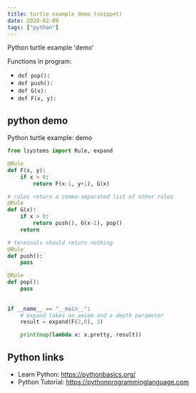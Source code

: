 ```yaml
---
title: turtle example demo (snippet)
date: 2020-02-09
tags: ["python"]
---
```

Python turtle example 'demo'

Functions in program: 
* `def pop():`
* `def push():`
* `def G(x):`
* `def F(x, y):`

## python demo

Python turtle example: demo

```python
from lsystems import Rule, expand

@Rule
def F(x, y):
    if x > 0:
        return F(x-1, y+1), G(x)

# rules return a comma-separated list of other rules
@Rule
def G(x):
    if x > 0:
        return push(), G(x-1), pop()
    return

# terminals should return nothing
@Rule
def push():
    pass

@Rule
def pop():
    pass
    
        
if __name__ == "__main__":
    # expand takes an axiom and a depth parameter
    result = expand(F(2,0), 3)

    print(map(lambda x: x.pretty, result))


```

## Python links

- Learn Python: https://pythonbasics.org/
- Python Tutorial: https://pythonprogramminglanguage.com
